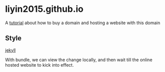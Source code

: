 # liyin2015.github.io

A [tutorial](https://blog.brooke.science/posts/custom-domain-hosting-with-github-and-namecheap/) about how to buy a domain and hosting a website with this domain

## Style
[jekyll](https://help.github.com/articles/adding-a-jekyll-theme-to-your-github-pages-site/)

With bundle, we can view the change locally, and then wait till the online hosted website to kick into effect.
